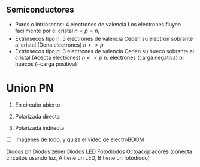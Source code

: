 ## Semiconductores
- Puros o intrinsecos: 4 electrones de valencia
	Los electrones fluyen facilmente por el cristal
	$n = p = n_i$
- Extrinsecos tipo n: 5 electrones de valencia
	Ceden su electron sobrante al cristal (Dona electrones)
	$n \gt\gt p$
- Extrinsecos tipo p: 3 electrones de valencia
	Ceden su hueco sobrante al cristal (Acepta electrones)
	$n \lt\lt p$
n: electrones (carga negativa)
p: huecos (~carga positiva)


# Union PN
1. En circuito abierto

2. Polarizada directa

3. Polarizada indirecta


- [ ] Imagenes de todo, y quiza el video de electroBOOM 

Diodos pn
Diodos zéner
Diodos LED
Fotodiodos
Octoacopladores (conecta circuitos usando luz, A tiene un LED, B tiene un fotodiodo)

